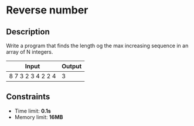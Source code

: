 # Reverse number

## Description
Write a program that finds the length og the max increasing sequence in an array of N integers.

|     Input      |     Output     |
|----------------|----------------|
|8 7 3 2 3 4 2 2 4             |3             |


## Constraints
- Time limit: **0.1s**
- Memory limit: **16MB**
